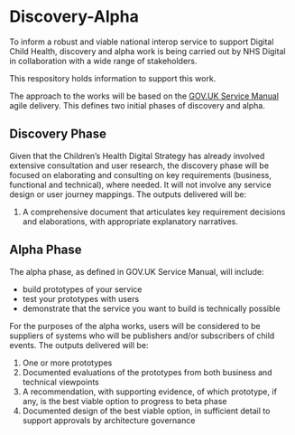 # Discovery-Alpha
To inform a robust and viable national interop service to support Digital Child Health, discovery and alpha work is being carried out by NHS Digital in collaboration with a wide range of stakeholders.

This respository holds information to support this work.

The approach to the works will be based on the [GOV.UK Service Manual](https://www.gov.uk/service-manual) agile delivery. This defines two initial phases of discovery and alpha.

## Discovery Phase
Given that the Children’s Health Digital Strategy has already involved extensive consultation and user research, the discovery phase will be focused on elaborating and consulting on key requirements (business, functional and technical), where needed. It will not involve any service design or user journey mappings.
The outputs delivered will be:

1. A comprehensive document that articulates key requirement decisions and elaborations, with appropriate explanatory narratives.

## Alpha Phase
The alpha phase, as defined in GOV.UK Service Manual, will include:

*	build prototypes of your service
*	test your prototypes with users
*	demonstrate that the service you want to build is technically possible

For the purposes of the alpha works, users will be considered to be suppliers of systems who will be publishers and/or subscribers of child events.
The outputs delivered will be:

1.	One or more prototypes
2.	Documented evaluations of the prototypes from both business and technical viewpoints
3.	A recommendation, with supporting evidence, of which prototype, if any, is the best viable option to progress to beta phase
4.	Documented design of the best viable option, in sufficient detail to support approvals by architecture governance

